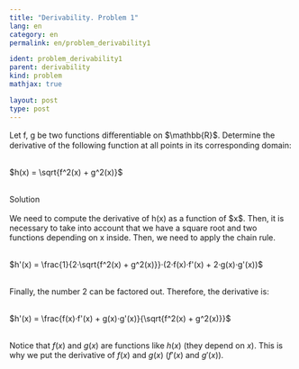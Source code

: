 ```yaml
---
title: "Derivability. Problem 1"
lang: en
category: en
permalink: en/problem_derivability1

ident: problem_derivability1
parent: derivability
kind: problem
mathjax: true

layout: post
type: post
---
```


<div>
Let f, g be two functions diﬀerentiable on $\mathbb{R}$. Determine the derivative of the following function at all points in its corresponding domain: <br><br>

$h(x) = \sqrt{f^2(x) + g^2(x)}$<br><br>

<div class="bcblue boxdissap">
Solution
</div><br>

<div class="dissap">
We need to compute the derivative of h(x) as a function of $x$. Then, it is necessary to take into account that we have a square root and two functions depending on x inside. Then, we need to apply the chain rule.<br><br>

$h'(x) = \frac{1}{2·\sqrt{f^2(x) + g^2(x)}}·(2·f(x)·f'(x) + 2·g(x)·g'(x))$<br><br>

Finally, the number $2$ can be factored out. Therefore, the derivative is:<br><br>

$h'(x) = \frac{f(x)·f'(x) + g(x)·g'(x)}{\sqrt{f^2(x) + g^2(x)}}$<br><br>

Notice that $f(x)$ and $g(x)$ are functions like $h(x)$ (they depend on $x$). This is why we put the derivative of $f(x)$ and $g(x)$ ($f'(x)$ and $g'(x)$).

</div>

